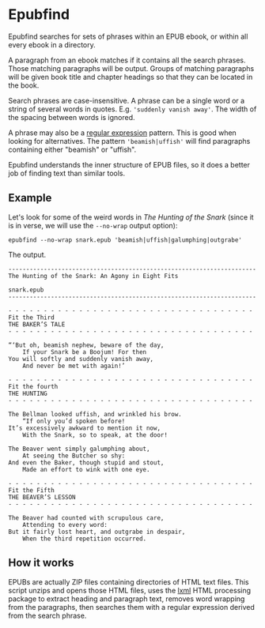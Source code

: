 # Epubfind 

Epubfind searches for sets of phrases within an EPUB ebook, or within all every
ebook in a directory. 

A paragraph from an ebook matches if it contains all the search phrases. Those
matching paragraphs will be output. Groups of matching paragraphs will be given
book title and chapter headings so that they can be located in the book.

Search phrases are case-insensitive. A phrase can be a single word or a string
of several words in quotes. E.g. `'suddenly vanish away'`. The width of the
spacing between words is ignored. 

A phrase may also be a 
[regular expression](https://www.w3schools.com/python/python_regex.asp)
pattern. This is good when looking for alternatives. The pattern `'beamish|uffish'` 
will find paragraphs containing either "beamish" or "uffish".

Epubfind understands the inner structure of EPUB files, so it does a better job
of finding text than similar tools.


## Example

Let's look for some of the weird words in *The Hunting of the Snark* (since it
is in verse, we will use the `--no-wrap` output option):

    epubfind --no-wrap snark.epub 'beamish|uffish|galumphing|outgrabe' 

The output.

    ----------------------------------------------------------------------
    The Hunting of the Snark: An Agony in Eight Fits

    snark.epub
    ----------------------------------------------------------------------

    - - - - - - - - - - - - - - - - - - - - - - - - - - - - - - - - - - - 
    Fit the Third
    THE BAKER’S TALE
    - - - - - - - - - - - - - - - - - - - - - - - - - - - - - - - - - - - 

    “‘But oh, beamish nephew, beware of the day,
        If your Snark be a Boojum! For then
    You will softly and suddenly vanish away,
        And never be met with again!’

    - - - - - - - - - - - - - - - - - - - - - - - - - - - - - - - - - - - 
    Fit the fourth
    THE HUNTING
    - - - - - - - - - - - - - - - - - - - - - - - - - - - - - - - - - - - 

    The Bellman looked uffish, and wrinkled his brow.
        “If only you’d spoken before!
    It’s excessively awkward to mention it now,
        With the Snark, so to speak, at the door!

    The Beaver went simply galumphing about,
        At seeing the Butcher so shy:
    And even the Baker, though stupid and stout,
        Made an effort to wink with one eye.

    - - - - - - - - - - - - - - - - - - - - - - - - - - - - - - - - - - - 
    Fit the Fifth
    THE BEAVER’S LESSON
    - - - - - - - - - - - - - - - - - - - - - - - - - - - - - - - - - - - 

    The Beaver had counted with scrupulous care,
        Attending to every word:
    But it fairly lost heart, and outgrabe in despair,
        When the third repetition occurred.

## How it works

EPUBs are actually ZIP files containing directories of HTML text files. This
script unzips and opens those HTML files, uses the [lxml](https://lxml.de/)
HTML processing package to extract heading and paragraph text, removes word
wrapping from the paragraphs, then searches them with a regular expression
derived from the search phrase.

